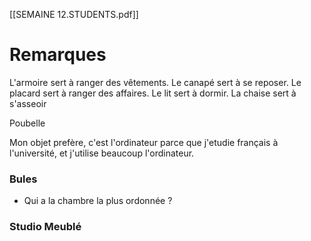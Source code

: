[[SEMAINE 12.STUDENTS.pdf]]
# Remarques
L'armoire sert à ranger des vêtements.
Le canapé sert à se reposer.
Le placard sert à ranger des affaires.
Le lit sert à dormir.
La chaise sert à s'asseoir

Poubelle

Mon objet prefère, c'est l'ordinateur parce que j'etudie français à l'université, et j'utilise beaucoup l'ordinateur.

### Bules
* Qui a la chambre la plus ordonnée ?

### Studio Meublé
